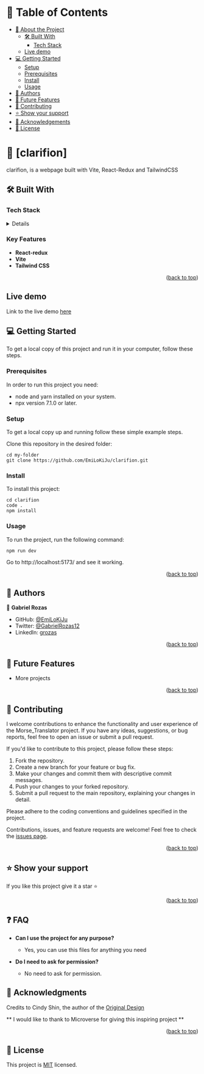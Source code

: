 <a name="clarifion"></a>

# 📗 Table of Contents

- [📖 About the Project](#about-project)
  - [🛠 Built With](#built-with)
    - [Tech Stack](#tech-stack)
  - [ Live demo](#live-demo)
- [💻 Getting Started](#getting-started)
  - [Setup](#setup)
  - [Prerequisites](#prerequisites)
  - [Install](#install)
  - [Usage](#usage)
- [👥 Authors](#authors)
- [🔭 Future Features](#future-features)
- [🤝 Contributing](#contributing)
- [⭐️ Show your support](#support)
- [🙏 Acknowledgements](#acknowledgements)
- [📝 License](#license)

<!-- PROJECT DESCRIPTION -->

# 📖 [clarifion] <a name="about-project"></a>
clarifion, is a webpage built with Vite, React-Redux and TailwindCSS

## 🛠 Built With <a name="built-with"></a>

### Tech Stack <a name="tech-stack"></a>

<details>
  <li><a href="https://redux.js.org/introduction/installation">React-redux</a></li>
  <li><a href="https://axios-http.com/docs/intro">Vite</a></li>
  <li><a href="https://axios-http.com/docs/intro">Tailwind CSS</a></li>
</details>

<!-- Features -->

### Key Features <a name="key-features"></a>

- **React-redux**
- **Vite**
- **Tailwind CSS**

<p align="right">(<a href="#readme-top">back to top</a>)</p>

## Live demo <a name="live-demo"></a>

Link to the live demo [here](https://www.youtube.com/watch?v=dQw4w9WgXcQ)

## 💻 Getting Started <a name="getting-started"></a>
<!-- https://github.com/EmiLoKiJu/clarifion -->

To get a local copy of this project and run it in your computer, follow these steps.

### Prerequisites

In order to run this project you need:
- node and yarn installed on your system.
- npx version 7.1.0 or later.

### Setup

To get a local copy up and running follow these simple example steps.

Clone this repository in the desired folder:
```
cd my-folder
git clone https://github.com/EmiLoKiJu/clarifion.git
```

### Install

To install this project:
```
cd clarifion
code .
npm install
```
### Usage

To run the project, run the following command:
```
npm run dev
```

Go to http://localhost:5173/ and see it working.

<p align="right">(<a href="#clarifion">back to top</a>)</p>

<!-- AUTHORS -->
## 👥 Authors <a name="authors"></a>

👤 **Gabriel Rozas**
- GitHub: [@EmiLoKiJu](https://github.com/EmiLoKiJu)
- Twitter: [@GabrielRozas12](https://twitter.com/GabrielRozas12)
- LinkedIn: [grozas](https://www.linkedin.com/in/grozas/)

<p align="right">(<a href="#clarifion">back to top</a>)</p>

<!-- FUTURE FEATURES -->

## 🔭 Future Features <a name="future-features"></a>

- More projects

<p align="right">(<a href="#clarifion">back to top</a>)</p>

<!-- CONTRIBUTING -->

## 🤝 Contributing <a name="contributing"></a>

I welcome contributions to enhance the functionality and user experience of the Morse_Translator project. If you have any ideas, suggestions, or bug reports, feel free to open an issue or submit a pull request.

If you'd like to contribute to this project, please follow these steps:

1. Fork the repository.
2. Create a new branch for your feature or bug fix.
3. Make your changes and commit them with descriptive commit messages.
4. Push your changes to your forked repository.
5. Submit a pull request to the main repository, explaining your changes in detail.

Please adhere to the coding conventions and guidelines specified in the project.

Contributions, issues, and feature requests are welcome!
Feel free to check the [issues page](../../issues).

<p align="right">(<a href="#clarifion">back to top</a>)</p>

<!-- SUPPORT -->

## ⭐️ Show your support <a name="support"></a>

If you like this project give it a star ⭐️

<p align="right">(<a href="#clarifion">back to top</a>)</p>

<!-- FAQ -->

## ❓ FAQ <a name="faq"></a>

- **Can I use the project for any purpose?**

  - Yes, you can use this files for anything you need

- **Do I need to ask for permission?**

  - No need to ask for permission.


<!-- ACKNOWLEDGEMENTS -->

## 🙏 Acknowledgments <a name="acknowledgements"></a>

Credits to Cindy Shin, the author of the [Original Design](https://www.behance.net/gallery/29845175/CC-Global-Summit-2015)

** I would like to thank to Microverse for giving this inspiring project **

<p align="right">(<a href="#clarifion">back to top</a>)</p>

<!-- LICENSE -->

## 📝 License <a name="license"></a>

This project is [MIT](./LICENSE) licensed.
